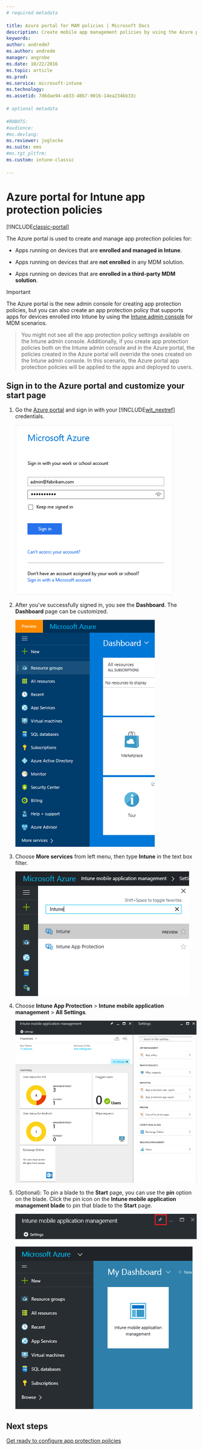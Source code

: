 ```yaml
---
# required metadata

title: Azure portal for MAM policies | Microsoft Docs
description: Create mobile app management policies by using the Azure portal. The policies you create here can be applied to devices with or without enrollment in Intune.
keywords:
author: andredm7
ms.author: andredm
manager: angrobe
ms.date: 10/22/2016
ms.topic: article
ms.prod:
ms.service: microsoft-intune
ms.technology:
ms.assetid: 7d6dae94-a833-40b7-9016-14ea234bb33c

# optional metadata

#ROBOTS:
#audience:
#ms.devlang:
ms.reviewer: joglocke
ms.suite: ems
#ms.tgt_pltfrm:
ms.custom: intune-classic

---
```


# Azure portal for Intune app protection policies

[!INCLUDE[classic-portal](../includes/classic-portal.md)]

The Azure portal is used to create and manage app protection policies for:

- Apps running on devices that are **enrolled and managed in Intune**.

- Apps running on devices that are **not enrolled** in any MDM solution.
- Apps running on devices that are **enrolled in a third-party MDM solution**.

>[!IMPORTANT]
> The Azure portal is the new admin console for creating app protection policies, but you can also create an app protection policy that supports apps for devices enrolled into Intune by using the [Intune admin console](configure-and-deploy-mobile-application-management-policies-in-the-microsoft-intune-console.md) for MDM scenarios.

> You might not see all the app protection policy settings available on the Intune admin console. Additionally, if you create app protection policies both on the Intune admin console and in the Azure portal, the policies created in the Azure portal will override the ones created on the Intune admin console. In this scenario, the Azure portal app protection policies will be applied to the apps and deployed to users.


## Sign in to the Azure portal and customize your start page

1.  Go the [Azure portal](https://portal.azure.com) and sign in with your [!INCLUDE[wit_nextref](../includes/wit_nextref_md.md)] credentials.

    ![Screenshot of the Azure portal sign-in page](../media/AppManagement/AzurePortal_MAMSigninPage.png)

2.  After you've successfully signed in, you see the **Dashboard**. The **Dashboard** page can be customized.

    ![Screenshot of the Azure portal dashboard](../media/AppManagement/AzurePortal_MAMStartboard_NoMAM.png)

3.  Choose **More services** from left menu, then type **Intune** in the text box filter.

	![Screenshot of the Browse menu with Intune highlighted](../media/AppManagement/MAM-Azure-Portal-1.png)

4.  Choose **Intune App Protection** > **Intune mobile application management** > **All Settings**.

    ![Screenshot of the Intune mobile application management blade](../media/AppManagement/MAM-Azure-Portal-2.png)

5. (Optional): To pin a blade to the **Start** page, you can use the **pin** option on the blade. Click the pin icon on the **Intune mobile application management blade** to pin that blade to the **Start** page.

    ![Screenshot of the Intune mobile application management blade with the pin icon highlighted](../media/AppManagement/AzurePortal_MAM_PinBladeAction.png)

    ![Screenshot of the dashboard with the pinned Intune tile](../media/AppManagement/AzurePortal_MAM_Startboard_withMAM.png)

## Next steps
[Get ready to configure app protection policies](get-ready-to-configure-mobile-app-management-policies-with-microsoft-intune.md)
